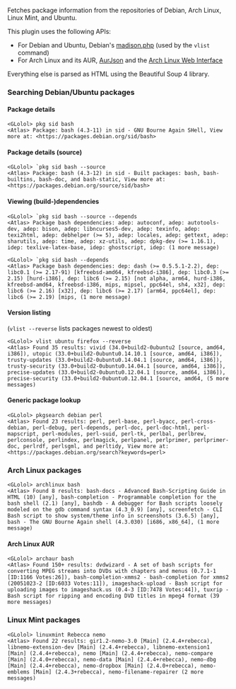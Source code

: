 Fetches package information from the repositories of Debian, Arch Linux, Linux Mint, and Ubuntu.

This plugin uses the following APIs:
- For Debian and Ubuntu, Debian's [madison.php](//qa.debian.org/madison.php) (used by the `vlist` command)
- For Arch Linux and its AUR, [AurJson](//wiki.archlinux.org/index.php/AurJson) and the [Arch Linux Web Interface](//wiki.archlinux.org/index.php/Official_Repositories_Web_Interface)

Everything else is parsed as HTML using the Beautiful Soup 4 library.

### Searching Debian/Ubuntu packages

#### Package details

```
<GLolol> pkg sid bash
<Atlas> Package: bash (4.3-11) in sid - GNU Bourne Again SHell, View more at: <https://packages.debian.org/sid/bash>
```

#### Package details (source)

```
<GLolol> `pkg sid bash --source
<Atlas> Package: bash (4.3-12) in sid - Built packages: bash, bash-builtins, bash-doc, and bash-static, View more at: <https://packages.debian.org/source/sid/bash>
```
#### Viewing (build-)dependencies

```
<GLolol> `pkg sid bash --source --depends
<Atlas> Package bash dependencies: adep: autoconf, adep: autotools-dev, adep: bison, adep: libncurses5-dev, adep: texinfo, adep: texi2html, adep: debhelper (>= 5), adep: locales, adep: gettext, adep: sharutils, adep: time, adep: xz-utils, adep: dpkg-dev (>= 1.16.1), idep: texlive-latex-base, idep: ghostscript, idep: (1 more message)

<GLolol> `pkg sid bash --depends
<Atlas> Package bash dependencies: dep: dash (>= 0.5.5.1-2.2), dep: libc0.1 (>= 2.17-91) [kfreebsd-amd64, kfreebsd-i386], dep: libc0.3 (>= 2.15) [hurd-i386], dep: libc6 (>= 2.15) [not alpha, arm64, hurd-i386, kfreebsd-amd64, kfreebsd-i386, mips, mipsel, ppc64el, sh4, x32], dep: libc6 (>= 2.16) [x32], dep: libc6 (>= 2.17) [arm64, ppc64el], dep: libc6 (>= 2.19) [mips, (1 more message)
```

#### Version listing

(`vlist --reverse` lists packages newest to oldest)

```
<GLolol> vlist ubuntu firefox --reverse
<Atlas> Found 35 results: vivid (34.0+build2-0ubuntu2 [source, amd64, i386]), utopic (33.0+build2-0ubuntu0.14.10.1 [source, amd64, i386]), trusty-updates (33.0+build2-0ubuntu0.14.04.1 [source, amd64, i386]), trusty-security (33.0+build2-0ubuntu0.14.04.1 [source, amd64, i386]), precise-updates (33.0+build2-0ubuntu0.12.04.1 [source, amd64, i386]), precise-security (33.0+build2-0ubuntu0.12.04.1 [source, amd64, (5 more messages)
```

#### Generic package lookup

```
<GLolol> pkgsearch debian perl
<Atlas> Found 23 results: perl, perl-base, perl-byacc, perl-cross-debian, perl-debug, perl-depends, perl-doc, perl-doc-html, perl-mapscript, perl-modules, perl-suid, perl-tk, perlbal, perlbrew, perlconsole, perlindex, perlmagick, perlpanel, perlprimer, perlprimer-doc, perlrdf, perlsgml, and perltidy, View more at: <https://packages.debian.org/search?keywords=perl>
```

### Arch Linux packages

```
<GLolol> archlinux bash
<Atlas> Found 8 results: bash-docs - Advanced Bash-Scripting Guide in HTML (10) [any], bash-completion - Programmable completion for the bash shell (2.1) [any], bashdb - A debugger for Bash scripts loosely modeled on the gdb command syntax (4.3_0.9) [any], screenfetch - CLI Bash script to show system/theme info in screenshots (3.6.5) [any], bash - The GNU Bourne Again shell (4.3.030) [i686, x86_64], (1 more message)
```

#### Arch Linux AUR

```
<GLolol> archaur bash
<Atlas> Found 150+ results: dvdwizard - A set of bash scripts for converting MPEG streams into DVDs with chapters and menus (0.7.1-1 [ID:1166 Votes:26]), bash-completion-xmms2 - bash-completion for xmms2 (20051023-2 [ID:6033 Votes:11]), imageshack-upload - Bash script for uploading images to imageshack.us (0.4-3 [ID:7478 Votes:44]), tuxrip - Bash script for ripping and encoding DVD titles in mpeg4 format (39 more messages)
```

### Linux Mint packages

```
<GLolol> linuxmint Rebecca nemo
<Atlas> Found 22 results: gir1.2-nemo-3.0 [Main] (2.4.4+rebecca), libnemo-extension-dev [Main] (2.4.4+rebecca), libnemo-extension1 [Main] (2.4.4+rebecca), nemo [Main] (2.4.4+rebecca), nemo-compare [Main] (2.4.0+rebecca), nemo-data [Main] (2.4.4+rebecca), nemo-dbg [Main] (2.4.4+rebecca), nemo-dropbox [Main] (2.4.0+rebecca), nemo-emblems [Main] (2.4.3+rebecca), nemo-filename-repairer (2 more messages)
```
